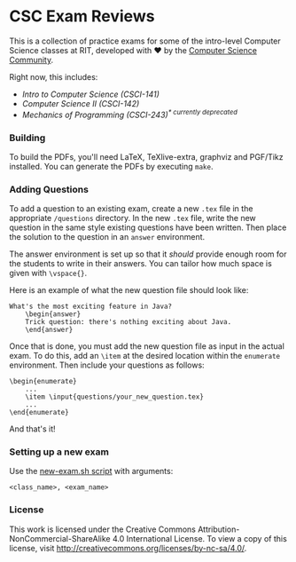 CSC Exam Reviews
================
This is a collection of practice exams for some of the intro-level Computer Science classes at RIT, developed with :heart: by the [Computer Science Community](csc.cs.rit.edu).

Right now, this includes:

- _Intro to Computer Science (CSCI-141)_
- _Computer Science II (CSCI-142)_
- _Mechanics of Programming (CSCI-243)<sup>* currently deprecated</sup>_

### Building
To build the PDFs, you'll need LaTeX, TeXlive-extra, graphviz and PGF/Tikz installed.
You can generate the PDFs by executing ```make```.


### Adding Questions
To add a question to an existing exam, create a new `.tex` file in the appropriate `/questions` directory.
In the new `.tex` file, write the new question in the same style existing questions have been written.
Then place the solution to the question in an ```answer``` environment.

The answer environment is set up so that it *should* provide enough room for the students to write in their answers.
You can tailor how much space is given with ```\vspace{}```.

Here is an example of what the new question file should look like:

    What's the most exciting feature in Java?
        \begin{answer}
        Trick question: there's nothing exciting about Java.
        \end{answer}

Once that is done, you must add the new question file as input in the actual exam.
To do this, add an ```\item``` at the desired location within the ```enumerate``` environment.
Then include your questions as follows:

	\begin{enumerate}
		...
		\item \input{questions/your_new_question.tex}
		...
	\end{enumerate}

And that's it!

### Setting up a new exam
Use the [new-exam.sh script](new-exam.sh) with arguments:

    <class_name>, <exam_name>

### License
This work is licensed under the Creative Commons Attribution-NonCommercial-ShareAlike 4.0 International License. To view a copy of this license, visit http://creativecommons.org/licenses/by-nc-sa/4.0/.
